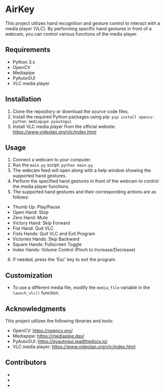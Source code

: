 # AirKey

This project utilizes hand recognition and gesture control to interact with a media player (VLC). By performing specific hand gestures in front of a webcam, you can control various functions of the media player.

## Requirements

- Python 3.x
- OpenCV
- Mediapipe
- PyAutoGUI
- VLC media player

## Installation

1. Clone the repository or download the source code files.
2. Install the required Python packages using pip: `pip install opencv-python mediapipe pyautogui`
3. Install VLC media player from the official website: https://www.videolan.org/vlc/index.html

## Usage

1. Connect a webcam to your computer.
2. Run the `main.py` script: `python main.py`
3. The webcam feed will open along with a help window showing the supported hand gestures.
4. Perform the specified hand gestures in front of the webcam to control the media player functions.
5. The supported hand gestures and their corresponding actions are as follows:

- Thumb Up: Play/Pause
- Open Hand: Stop
- Zero Hand: Mute
- Victory Hand: Skip Forward
- Fist Hand: Quit VLC
- Fists Hands: Quit VLC and Exit Program
- Victories Hands: Skip Backward
- Square Hands: Fullscreen Toggle
- Index Hands: Volume Control (Pinch to Increase/Decrease)

6. If needed, press the 'Esc' key to exit the program.

## Customization

- To use a different media file, modify the `media_file` variable in the `launch_vlc()` function.

## Acknowledgments

This project utilizes the following libraries and tools:

- OpenCV: https://opencv.org/
- Mediapipe: https://mediapipe.dev/
- PyAutoGUI: https://pyautogui.readthedocs.io/
- VLC media player: https://www.videolan.org/vlc/index.html

## Contributors
- 
- 
- 


